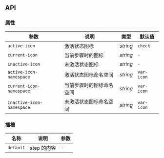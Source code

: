 ## API

### 属性

| 参数 | 说明 | 类型 | 默认值 |
| ----- | -------------- | -------- | ---------- |
| `active-icon` | 激活状态图标  | _string_ | `check` |
| `current-icon` | 当前步骤时的图标 | _string_ | `-` |
| `inactive-icon` | 未激活状态图标 | _string_ | `-` |
| `active-icon-namespace` | 激活状态图标命名空间  | _string_ | `var-icon` |
| `current-icon-namespace` | 当前步骤时的图标命名空间 | _string_ | `var-icon` |
| `inactive-icon-namespace` | 未激活状态图标命名空间 | _string_ | `var-icon` |

### 插槽

| 名称 | 说明 | 参数 |
| ----- | -------------- | -------- |
| `default` | step 的内容 | - |
